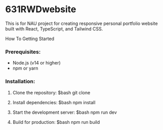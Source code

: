 # 631RWDwebsite

This is for NAU project for creating responsive personal portfolio website built with React, TypeScript, and Tailwind CSS.

How To Getting Started
### Prerequisites:
- Node.js (v14 or higher)
- npm or yarn

### Installation:
1. Clone the repository:
   $bash
   git clone <repository-url>
 
2. Install dependencies:
   $bash
   npm install

3. Start the development server:
   $bash
   npm run dev

4. Build for production:
   $bash
   npm run build
